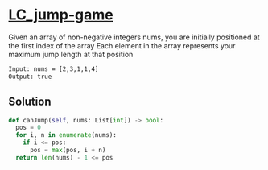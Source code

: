 # [LC_jump-game](https://leetcode.com/problems/jump-game)

Given an array of non-negative integers nums, you are initially positioned at the first index of the array
Each element in the array represents your maximum jump length at that position

```txt
Input: nums = [2,3,1,1,4]
Output: true
```

## Solution

```py
def canJump(self, nums: List[int]) -> bool:
  pos = 0
  for i, n in enumerate(nums):
    if i <= pos:
      pos = max(pos, i + n)
  return len(nums) - 1 <= pos
```
